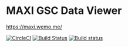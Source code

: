 # MAXI GSC Data Viewer

https://maxi.wemo.me/

[![CircleCI](https://circleci.com/gh/kei-ito/maxi.svg?style=svg)](https://circleci.com/gh/kei-ito/maxi)
[![Build Status](https://travis-ci.com/kei-ito/maxi.svg?branch=master)](https://travis-ci.com/kei-ito/maxi)
[![Build status](https://ci.appveyor.com/api/projects/status/0v1ewplx6f05aua6/branch/master?svg=true)](https://ci.appveyor.com/project/kei-ito/maxi/branch/master)
